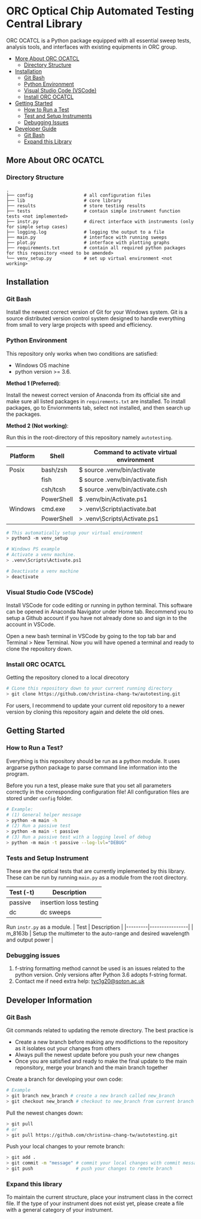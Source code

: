 # ORC Optical Chip Automated Testing Central Library

ORC OCATCL is a Python package equipped with all essential sweep tests, analysis tools, and interfaces with existing equipments in ORC group.

<!-- toc -->

- [More About ORC OCATCL](#more-about-orc-ocatcl)
  - [Directory Structure](#directory-structure)
- [Installation](#installation)
  - [Git Bash](#git-bash)
  - [Python Environment](#python-environment)
  - [Visual Studio Code (VSCode)](#visual-studio-code-vscode)
  - [Install ORC OCATCL](#install-orc-ocatcl)
- [Getting Started](#getting-started)
  - [How to Run a Test](#how-to-run-a-test)
  - [Test and Setup Instruments](#tests-and-setup-instrument)
  - [Debugging Issues](#debugging-issues)
- [Developer Guide](#developer-information)
  - [Git Bash](#git-bash-1)
  - [Expand this Library](#expand-this-library)


<!-- tocstop -->

## More About ORC OCATCL

### Directory Structure

```
.
├── config                   # all configuration files
├── lib                      # core library
├── results                  # store testing results
├── tests                    # contain simple instrument function tests <not implemented>
├── instr.py                 # direct interface with instruments (only for simple setup cases)
├── logging.log              # logging the output to a file
├── main.py                  # interface with running sweeps
├── plot.py                  # interface with plotting graphs
├── requirements.txt         # contain all required python packages for this repository <need to be amended>
└── venv_setup.py            # set up virtual environment <not working>
```

## Installation

### Git Bash

Install the newest correct version of Git for your Windows system. Git is a source distributed version control system designed to handle everything from small to very large projects with speed and efficiency. 

### Python Environment

This repository only works when two conditions are satisfied:
- Windows OS machine
- python version >= 3.6. 

**Method 1 (Preferred)**:

Install the newest correct version of Anaconda from its official site and make sure all listed packages in `requirements.txt` are installed. To install packages, go to Enviornments tab, select not installed, and then search up the packages. 


**Method 2 (Not working)**:

Run this in the root-directory of this repository namely `autotesting`.

| Platform | Shell   | Command to activate virtual environment
|----------|---------|----------------------------------------|
| Posix | bash/zsh   | $ source .venv/bin/activate |
|       | fish       | $ source .venv/bin/activate.fish |
|       | csh/tcsh   | $ source .venv/bin/activate.csh |
|       | PowerShell | $ .venv/bin/Activate.ps1 |
| Windows | cmd.exe    | > .venv\Scripts\activate.bat |
|         | PowerShell | > .venv\Scripts\Activate.ps1|

```bash
# This automatically setup your virtual environment
> python3 -m venv_setup

# Windows PS example
# Activate a venv machine.
> .venv\Scripts\Activate.ps1

# Deactivate a venv machine
> deactivate
```

### Visual Studio Code (VSCode)

Install VSCode for code editing or running in python terminal. This software can be opened in Anaconda Navigator under Home tab. Recommend you to setup a Github account if you have not already done so and sign in to the account in VSCode.

Open a new bash terminal in VSCode by going to the top tab bar and Terminal > New Terminal. Now you will have opened a terminal and ready to clone the repository down.


### Install ORC OCATCL

Getting the repository cloned to a local direcotory
```bash
# CLone this repository down to your current running directory
> git clone https://github.com/christina-chang-tw/autotesting.git
```

For users, I recommend to update your current old repository to a newer version by cloning this repository again and delete the old ones.

## Getting Started


### How to Run a Test?
Everything is this repository should be run as a python module. It uses argparse python package to parse command line information into the program. 

Before you run a test, please make sure that you set all parameters correctly in the corresponding configuration file! All configuration files are stored under `config` folder.

```bash
# Example: 
# (1) General helper message
> python -m main -h
# (2) Run a passive test
> python -m main -t passive
# (3) Run a passive test with a logging level of debug
> python -m main -t passive --log-lvl="DEBUG"
```
### Tests and Setup Instrument

These are the optical tests that are currently implemented by this library. These can be run by running `main.py` as a module from the root directory.

| Test (-t) | Description    |
|-----------|----------------|
| passive   | insertion loss testing |
| dc        | dc sweeps |


Run `instr.py` as a module.
| Test    | Description    |
|---------|----------------|
| m_8163b | Setup the multimeter to the auto-range and desired wavelength and output power |

### Debugging issues

1. f-string formatting method cannot be used is an issues related to the python version. Only versions after Python 3.6 adopts f-string format.
2. Contact me if need extra help: tyc1g20@soton.ac.uk 


## Developer Information

### Git Bash

Git commands related to updating the remote directory. The best practice is 
- Create a new branch before making any modifictions to the repository as it isolates out your changes from others
- Always pull the newest update before you push your new changes
- Once you are satisfied and ready to make the final update to the main reponsitory, merge your branch and the main branch together

Create a branch for developing your own code:
```bash
# Example
> git branch new_branch # create a new branch called new_branch
> git checkout new_branch # checkout to new_branch from current branch
```


Pull the newest changes down:
```bash
> git pull 
# or
> git pull https://github.com/christina-chang-tw/autotesting.git
```

Push your local changes to your remote branch:
```bash
> git add .
> git commit -m "message" # commit your local changes with commit message = "message"
> git push                # push your changes to remote branch
```

### Expand this library
To maintain the current structure, place your instrument class in the correct file. If the type of your instrument does not exist yet, please create a file with a general category of your instrument.



